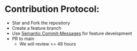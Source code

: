 # Contribution Protocol:

- Star and Fork the repository
- Create a feature branch
- Use [Semantic Commit-Messages](https://gist.github.com/joshbuchea/6f47e86d2510bce28f8e7f42ae84c716) for feature development
- PR to main
  - We will review <= 48 hours
